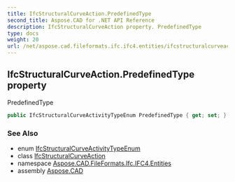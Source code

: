 ```yaml
---
title: IfcStructuralCurveAction.PredefinedType
second_title: Aspose.CAD for .NET API Reference
description: IfcStructuralCurveAction property. PredefinedType
type: docs
weight: 20
url: /net/aspose.cad.fileformats.ifc.ifc4.entities/ifcstructuralcurveaction/predefinedtype/
---
```

## IfcStructuralCurveAction.PredefinedType property

PredefinedType

```csharp
public IfcStructuralCurveActivityTypeEnum PredefinedType { get; set; }
```

### See Also

* enum [IfcStructuralCurveActivityTypeEnum](../../../aspose.cad.fileformats.ifc.ifc4.types/ifcstructuralcurveactivitytypeenum/)
* class [IfcStructuralCurveAction](../)
* namespace [Aspose.CAD.FileFormats.Ifc.IFC4.Entities](../../../aspose.cad.fileformats.ifc.ifc4.entities/)
* assembly [Aspose.CAD](../../../)


